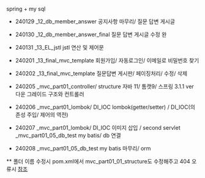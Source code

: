 spring + my sql

- 240129
  _12_db_member_answer
  공지사항 마무리/
  질문 답변 게시글
- 240130
  _12_db_member_answer_final
  질문 답변 게시글 수정 완
- 240131
  _13_EL_jstl
  jstl 연산 및 제어문
- 240201
  _13_final_mvc_template
  회원가입/
  자동로그인/
  이메일로 비밀번호 찾기
- 240202
  _13_final_mvc_template
  질문답변 게시판/
  페이징처리/
  수정/ 삭제


- 240205
  _mvc_part01_controller/ structure
  자바 11/ 톰캣9/ 스프링 3.1.1 ver 다운 그레이드
  구조와 컨트롤러
- 240206
  _mvc_part01_lombok/ DI_IOC
lombok(getter/setter)  / DI_IOC(의존성 주입/ 제어의 역전)
- 240207
  _mvc_part01_lombok/ DI_IOC
이미지 삽입 / second servlet 
_mvc_part01_05_db_test
my batis/ db 연결
- 240208
_mvc_part01_05_db_test
my batis 마무리/ orm


** 폴더 이름 수정시 pom.xml에서 <name>mvc_part01_01_structure</name>도 수정해주고 404 오류시 [참조](https://study-ce.tistory.com/60)
